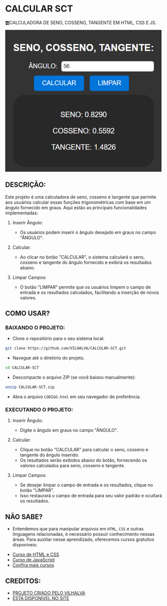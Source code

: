 # CALCULAR SCT
🆎CALCULADORA DE SENO, COSSENO, TANGENTE EM HTML, CSS E JS.

<img src="FOTO.png" align="center" width="500"> <br>

## DESCRIÇÃO:
Este projeto é uma calculadora de seno, cosseno e tangente que permite aos usuários calcular essas funções trigonométricas com base em um ângulo fornecido em graus. Aqui estão as principais funcionalidades implementadas:

1. Inserir Ângulo:
   - Os usuários podem inserir o ângulo desejado em graus no campo "ÂNGULO".

2. Calcular:
   - Ao clicar no botão "CALCULAR", o sistema calculará o seno, cosseno e tangente do ângulo fornecido e exibirá os resultados abaixo.

3. Limpar Campos:
   - O botão "LIMPAR" permite que os usuários limpem o campo de entrada e os resultados calculados, facilitando a inserção de novos valores.

## COMO USAR?
### BAIXANDO O PROJETO:
* Clone o repositório para o seu sistema local:

```bash
git clone https://github.com/VILHALVA/CALCULAR-SCT.git
```

* Navegue até o diretório do projeto.

```bash
cd CALCULAR-SCT
```

* Descompacte o arquivo ZIP (se você baixou manualmente):

```bash
unzip CALCULAR-SCT.zip
```

* Abra o arquivo `CODIGO.html` em seu navegador de preferência.

### EXECUTANDO O PROJETO:
1. Inserir Ângulo:
   - Digite o ângulo em graus no campo "ÂNGULO".

2. Calcular:
   - Clique no botão "CALCULAR" para calcular o seno, cosseno e tangente do ângulo inserido.
   - Os resultados serão exibidos abaixo do botão, fornecendo os valores calculados para seno, cosseno e tangente.

3. Limpar Campos:
   - Se desejar limpar o campo de entrada e os resultados, clique no botão "LIMPAR".
   - Isso restaurará o campo de entrada para seu valor padrão e ocultará os resultados.

## NÃO SABE?
- Entendemos que para manipular arquivos em `HTML`, `CSS` e outras linguagens relacionadas, é necessário possuir conhecimento nessas áreas. Para auxiliar nesse aprendizado, oferecemos cursos gratuitos disponíveis:
* [Curso de HTML e CSS](https://github.com/VILHALVA/CURSO-DE-HTML-E-CSS)
* [Curso de JavaScript](https://github.com/VILHALVA/CURSO-DE-JAVASCRIPT)
* [Confira mais cursos](https://github.com/VILHALVA?tab=repositories&q=+topic:CURSO)

## CREDITOS:
- [PROJETO CRIADO PELO VILHALVA](https://github.com/VILHALVA)
- [ESTÁ DISPONIVEL NO SITE](https://vilhalva.github.io/STYLER/STYLER.html)

